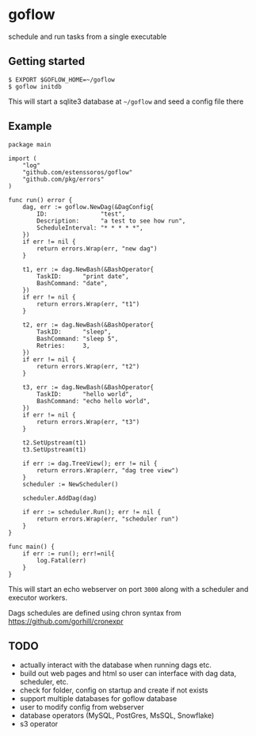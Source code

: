 # goflow

schedule and run tasks from a single executable


## Getting started

```
$ EXPORT $GOFLOW_HOME=~/goflow
$ goflow initdb
```

This will start a sqlite3 database at `~/goflow` and seed a config file there

## Example
```
package main

import (
    "log"
    "github.com/estenssoros/goflow"
    "github.com/pkg/errors"
)

func run() error {
    dag, err := goflow.NewDag(&DagConfig{
		ID:               "test",
		Description:      "a test to see how run",
		ScheduleInterval: "* * * * *",
	})
    if err != nil {
        return errors.Wrap(err, "new dag")
	}

    t1, err := dag.NewBash(&BashOperator{
		TaskID:      "print date",
		BashCommand: "date",
	})
	if err != nil {
		return errors.Wrap(err, "t1")
	}

	t2, err := dag.NewBash(&BashOperator{
		TaskID:      "sleep",
		BashCommand: "sleep 5",
		Retries:     3,
	})
	if err != nil {
		return errors.Wrap(err, "t2")
	}

	t3, err := dag.NewBash(&BashOperator{
		TaskID:      "hello world",
		BashCommand: "echo hello world",
	})
	if err != nil {
		return errors.Wrap(err, "t3")
	}

	t2.SetUpstream(t1)
	t3.SetUpstream(t1)

	if err := dag.TreeView(); err != nil {
		return errors.Wrap(err, "dag tree view")
	}
	scheduler := NewScheduler()

	scheduler.AddDag(dag)

	if err := scheduler.Run(); err != nil {
		return errors.Wrap(err, "scheduler run")
	}
}

func main() {
    if err := run(); err!=nil{
        log.Fatal(err)
    }
}
```

This will start an echo webserver on port `3000` along with a scheduler and executor workers.

Dags schedules are defined using chron syntax from https://github.com/gorhill/cronexpr


## TODO

- actually interact with the database when running dags etc.
- build out web pages and html so user can interface with dag data, scheduler, etc.
- check for folder, config on startup and create if not exists
- support multiple databases for goflow database
- user to modify config from webserver
- database operators (MySQL, PostGres, MsSQL, Snowflake)
- s3 operator
